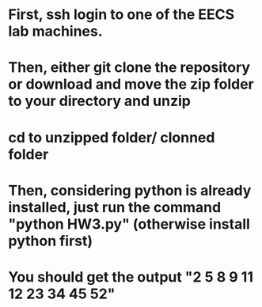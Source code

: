 # First, ssh login to one of the EECS lab machines.
# Then, either git clone the repository or download and move the zip folder to your directory and unzip
# cd to unzipped folder/ clonned folder
# Then, considering python is already installed, just run the command "python HW3.py" (otherwise install python first)
# You should get the output "2 5 8 9 11 12 23 34 45 52"

